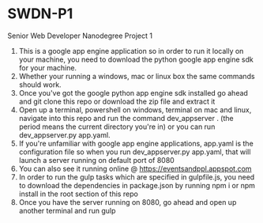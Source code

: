 # SWDN-P1
Senior Web Developer Nanodegree Project 1

1. This is a google app engine application so in order to run it locally on your machine, you need to download the python google app engine sdk for your machine. 
2. Whether your running a windows, mac or linux box the same commands should work.
3. Once you've got the google python app engine sdk installed go ahead and git clone this repo or download the zip file and extract it
4. Open up a terminal, powershell on windows, terminal on mac and linux, navigate into this repo and run the command dev_appserver . (the period means the current directory you're in) or you can run dev_appserver.py app.yaml. 
5. If you're unfamiliar with google app engine applications, app.yaml is the configuration file so when you run dev_appserver.py app.yaml, that will launch a server running on default port of 8080
6. You can also see it running online @ https://eventsandppl.appspot.com 
7. In order to run the gulp tasks which are specified in gulpfile.js, you need to download the dependencies in package.json by running npm i or npm install in the root section of this repo
8. Once you have the server running on 8080, go ahead and open up another terminal and run gulp 